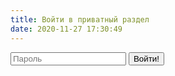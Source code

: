 ```yaml
---
title: Войти в приватный раздел
date: 2020-11-27 17:30:49
---
```


<script>
	function renderMsg () {
		const urlParams = new URLSearchParams(window.location.search.slice(1));
		const err = urlParams.get("error")
		console.log (err)
		console.log (urlParams)
		if (err == 1) {
			document.getElementById("error").innerHTML = "Неправильный пароль"; 
		}
	}
	window.addEventListener("load", renderMsg);
</script>

<form accept-charset="UTF-8" action = "/cfp_login" method="POST">
    <input type="password" class="form__input" name="password" placeholder="Пароль">
    <button type="submit" class="form__submit">Войти!</button> <div id = "error"></div>
</form>
